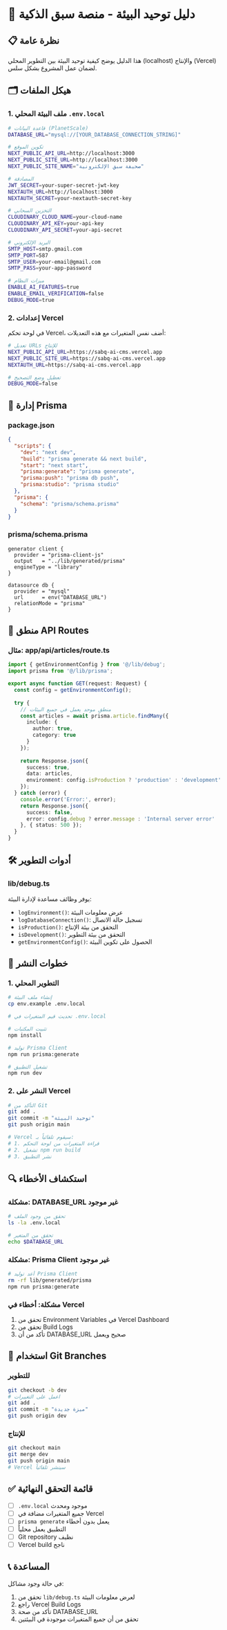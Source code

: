 # 🔧 دليل توحيد البيئة - منصة سبق الذكية

## 📋 نظرة عامة
هذا الدليل يوضح كيفية توحيد البيئة بين التطوير المحلي (localhost) والإنتاج (Vercel) لضمان عمل المشروع بشكل سلس.

## 🗂️ هيكل الملفات

### 1. ملف البيئة المحلي `.env.local`
```bash
# قاعدة البيانات (PlanetScale)
DATABASE_URL="mysql://[YOUR_DATABASE_CONNECTION_STRING]"

# تكوين الموقع
NEXT_PUBLIC_API_URL=http://localhost:3000
NEXT_PUBLIC_SITE_URL=http://localhost:3000
NEXT_PUBLIC_SITE_NAME="صحيفة سبق الإلكترونية"

# المصادقة
JWT_SECRET=your-super-secret-jwt-key
NEXTAUTH_URL=http://localhost:3000
NEXTAUTH_SECRET=your-nextauth-secret-key

# التخزين السحابي
CLOUDINARY_CLOUD_NAME=your-cloud-name
CLOUDINARY_API_KEY=your-api-key
CLOUDINARY_API_SECRET=your-api-secret

# البريد الإلكتروني
SMTP_HOST=smtp.gmail.com
SMTP_PORT=587
SMTP_USER=your-email@gmail.com
SMTP_PASS=your-app-password

# ميزات النظام
ENABLE_AI_FEATURES=true
ENABLE_EMAIL_VERIFICATION=false
DEBUG_MODE=true
```

### 2. إعدادات Vercel
في لوحة تحكم Vercel، أضف نفس المتغيرات مع هذه التعديلات:
```bash
# تعديل URLs للإنتاج
NEXT_PUBLIC_API_URL=https://sabq-ai-cms.vercel.app
NEXT_PUBLIC_SITE_URL=https://sabq-ai-cms.vercel.app
NEXTAUTH_URL=https://sabq-ai-cms.vercel.app

# تعطيل وضع التصحيح
DEBUG_MODE=false
```

## 🔄 إدارة Prisma

### package.json
```json
{
  "scripts": {
    "dev": "next dev",
    "build": "prisma generate && next build",
    "start": "next start",
    "prisma:generate": "prisma generate",
    "prisma:push": "prisma db push",
    "prisma:studio": "prisma studio"
  },
  "prisma": {
    "schema": "prisma/schema.prisma"
  }
}
```

### prisma/schema.prisma
```prisma
generator client {
  provider = "prisma-client-js"
  output   = "../lib/generated/prisma"
  engineType = "library"
}

datasource db {
  provider = "mysql"
  url      = env("DATABASE_URL")
  relationMode = "prisma"
}
```

## 🚦 منطق API Routes

### مثال: app/api/articles/route.ts
```typescript
import { getEnvironmentConfig } from '@/lib/debug';
import prisma from '@/lib/prisma';

export async function GET(request: Request) {
  const config = getEnvironmentConfig();
  
  try {
    // منطق موحد يعمل في جميع البيئات
    const articles = await prisma.article.findMany({
      include: {
        author: true,
        category: true
      }
    });
    
    return Response.json({ 
      success: true, 
      data: articles,
      environment: config.isProduction ? 'production' : 'development'
    });
  } catch (error) {
    console.error('Error:', error);
    return Response.json({ 
      success: false, 
      error: config.debug ? error.message : 'Internal server error' 
    }, { status: 500 });
  }
}
```

## 🛠️ أدوات التطوير

### lib/debug.ts
يوفر وظائف مساعدة لإدارة البيئة:
- `logEnvironment()`: عرض معلومات البيئة
- `logDatabaseConnection()`: تسجيل حالة الاتصال
- `isProduction()`: التحقق من بيئة الإنتاج
- `isDevelopment()`: التحقق من بيئة التطوير
- `getEnvironmentConfig()`: الحصول على تكوين البيئة

## 📝 خطوات النشر

### 1. التطوير المحلي
```bash
# إنشاء ملف البيئة
cp env.example .env.local

# تحديث قيم المتغيرات في .env.local

# تثبيت المكتبات
npm install

# توليد Prisma Client
npm run prisma:generate

# تشغيل التطبيق
npm run dev
```

### 2. النشر على Vercel
```bash
# التأكد من Git
git add .
git commit -m "توحيد البيئة"
git push origin main

# Vercel سيقوم تلقائياً بـ:
# 1. قراءة المتغيرات من لوحة التحكم
# 2. تشغيل npm run build
# 3. نشر التطبيق
```

## 🔍 استكشاف الأخطاء

### مشكلة: DATABASE_URL غير موجود
```bash
# تحقق من وجود الملف
ls -la .env.local

# تحقق من المتغير
echo $DATABASE_URL
```

### مشكلة: Prisma Client غير موجود
```bash
# أعد توليد Prisma Client
rm -rf lib/generated/prisma
npm run prisma:generate
```

### مشكلة: أخطاء في Vercel
1. تحقق من Environment Variables في Vercel Dashboard
2. تحقق من Build Logs
3. تأكد من أن DATABASE_URL صحيح ويعمل

## 🌿 استخدام Git Branches

### للتطوير
```bash
git checkout -b dev
# اعمل على التغييرات
git add .
git commit -m "ميزة جديدة"
git push origin dev
```

### للإنتاج
```bash
git checkout main
git merge dev
git push origin main
# Vercel سينشر تلقائياً
```

## ✅ قائمة التحقق النهائية

- [ ] `.env.local` موجود ومحدث
- [ ] جميع المتغيرات مضافة في Vercel
- [ ] `prisma generate` يعمل بدون أخطاء
- [ ] التطبيق يعمل محلياً
- [ ] Git repository نظيف
- [ ] Vercel build ناجح

## 📞 المساعدة

في حالة وجود مشاكل:
1. تحقق من `lib/debug.ts` لعرض معلومات البيئة
2. راجع Vercel Build Logs
3. تأكد من صحة DATABASE_URL
4. تحقق من أن جميع المتغيرات موجودة في البيئتين 